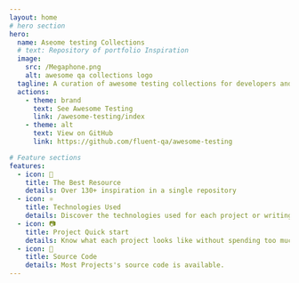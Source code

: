 ```yaml
---
layout: home
# hero section
hero:
  name: Aseome testing Collections
  # text: Repository of portfolio Inspiration
  image:
    src: /Megaphone.png
    alt: awesome qa collections logo
  tagline: A curation of awesome testing collections for developers and testers to know more about software testing and QA
  actions:
    - theme: brand
      text: See Awesome Testing
      link: /awesome-testing/index
    - theme: alt
      text: View on GitHub
      link: https://github.com/fluent-qa/awesome-testing

# Feature sections
features:
  - icon: 💜
    title: The Best Resource
    details: Over 130+ inspiration in a single repository
  - icon: ⚛️
    title: Technologies Used
    details: Discover the technologies used for each project or writings.
  - icon: 📷
    title: Project Quick start
    details: Know what each project looks like without spending too much time
  - icon: 🥑
    title: Source Code
    details: Most Projects's source code is available.
---
```

